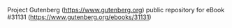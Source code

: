Project Gutenberg (https://www.gutenberg.org) public repository for eBook #31131 (https://www.gutenberg.org/ebooks/31131)
